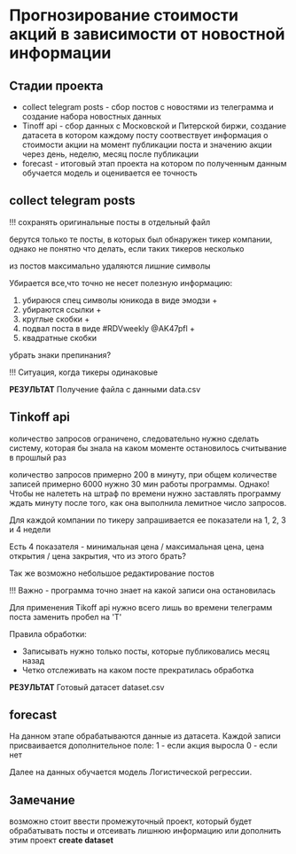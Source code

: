 # Прогнозирование стоимости акций в зависимости от новостной информации

## Стадии проекта

- collect telegram posts - сбор постов с новостями из телеграмма и создание набора новостных данных
- Tinoff api - сбор данных с Московской и Питерской биржи, создание датасета в котором каждому посту соотвествует информация о стоимости акции на момент публикации поста и значению акции через день, неделю, месяц после публикации
- forecast - итоговый этап проекта на котором по полученным данным обучается модель и оценивается ее точность

## collect telegram posts

!!! сохранять оригинальные посты в отдельный файл

берутся только те посты, в которых был обнаружен тикер компании,
однако не понятно что делать, если таких тикеров несколько

из постов максимально удаляются лишние символы

Убирается все,что точно не несет полезную информацию:
1. убираюся спец символы юникода в виде эмодзи +
2. убираются ссылки +
3. круглые скобки +
4. подвал поста в виде #RDVweekly @AK47pfl +
5. квадратные скобки

убрать знаки препинания?

!!! Ситуация, когда тикеры одинаковые

**РЕЗУЛЬТАТ**
Получение файла с данными data.csv

## Tinkoff api

количество запросов ограничено, следовательно нужно сделать систему,
которая бы знала на каком моменте остановилось считывание в прошлый раз

количество запросов примерно 200 в минуту, при общем количестве записей примерно 6000
нужно 30 мин работы программы. Однако! Чтобы не налететь на штраф по времени нужно заставлять программу
ждать минуту после того, как она выполнила лемитное число запросов.

Для каждой компании по тикеру запрашивается ее показатели на 1, 2, 3 и 4 недели

Есть 4 показателя - минимальная цена / максимальная цена, цена открытия / цена закрытия,
что из этого брать?

Так же возможно небольшое редактирование постов

!!! Важно - программа точно знает на какой записи она остановилась

Для применения Tikoff api нужно всего лишь во времени телеграмм поста заменить пробел на 'T'

Правила обработки:
- Записывать нужно только посты, которые публиковались месяц назад
- Четко отслеживать на каком посте прекратилась обработка

**РЕЗУЛЬТАТ**
Готовый датасет dataset.csv

## forecast

На данном этапе обрабатываются данные из датасета. 
Каждой записи присваивается дополнительное поле:
1 - если акция выросла
0 - если нет

Далее на данных обучается модель Логистической регрессии.

## Замечание

возможно стоит ввести промежуточный проект, который будет обрабатывать посты
и отсеивать лишнюю информацию или дополнить этим проект **create dataset**


